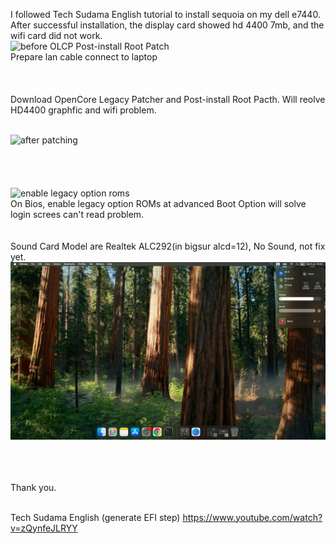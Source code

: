 I followed Tech Sudama English tutorial to install sequoia on my dell e7440. After successful installation, the display card showed hd 4400 7mb, and the wifi card did not work.
<br/>![before OLCP Post-install Root Patch](https://github.com/onethings/dell-e7440-install-sequoia-efi/blob/master/before%20root%20patching.jpg)
<br/>Prepare lan cable connect to laptop
<br/><br/><br/>
<br/>Download OpenCore Legacy Patcher and Post-install Root Pacth. Will reolve HD4400 graphfic and wifi problem.

<br/>![after patching](https://github.com/onethings/dell-e7440-install-sequoia-efi/blob/master/after%20root%20patching.jpg)
<br/>
<br/><br/><br/>
<br/>![enable legacy option roms](https://github.com/onethings/dell-e7440-install-sequoia-efi/blob/master/enable%20legacy%20option.jpg)
<br/>On Bios, enable legacy option ROMs at advanced Boot Option will solve login screes can't read problem.
<br/>
<br/>
<br/>Sound Card Model are Realtek ALC292(in bigsur alcd=12), No Sound, not fix yet.
<br/>![nosund](https://github.com/onethings/dell-e7440-install-sequoia-efi/blob/master/no-sound.png)

<br/><br/>
<br/>Thank you.

<br/>Tech Sudama English (generate EFI step)
https://www.youtube.com/watch?v=zQynfeJLRYY
